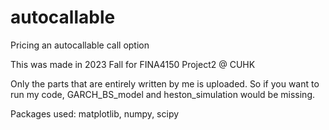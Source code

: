 # autocallable
Pricing an autocallable call option

This was made in 2023 Fall for FINA4150 Project2 @ CUHK

Only the parts that are entirely written by me is uploaded. So if you want to run my code, GARCH_BS_model and heston_simulation would be missing.

Packages used:
matplotlib, numpy, scipy
